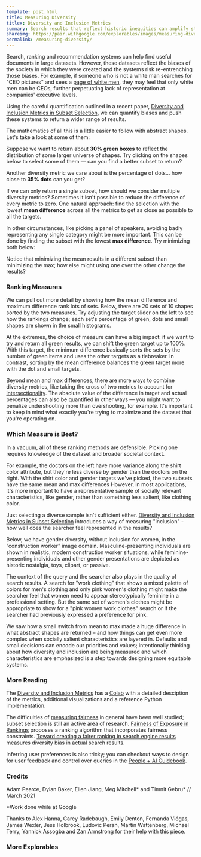 ```yaml
---
template: post.html
title: Measuring Diversity
titlex: Diversity and Inclusion Metrics
summary: Search results that reflect historic inequities can amplify stereotypes and perpetuate under-representation. Carefully measuring diversity can help.
shareimg: https://pair.withgoogle.com/explorables/images/measuring-diversity.png
permalink: /measuring-diversity/
---
```


<link rel="stylesheet" href="style.css">

Search, ranking and recommendation systems can help find useful documents in large datasets. However, these datasets reflect the biases of the society in which they were created and the systems risk re-entrenching those biases. For example, if someone who is not a white man searches for "CEO pictures" and sees a [page of white men](https://www.nytimes.com/interactive/2018/04/24/upshot/women-and-men-named-john.html), they may feel that only white men can be CEOs, further perpetuating lack of representation at companies' executive levels. 

Using the careful quantification outlined in a recent paper, [Diversity and Inclusion Metrics in Subset Selection](https://arxiv.org/pdf/2002.03256.pdf), we can quantify biases and push these systems to return a wider range of results. 

The mathematics of all this is a little easier to follow with abstract shapes. Let's take a look at some of them:

<div id='all-shapes' class='shapes'></div>

Suppose we want to return about <b>30% green boxes</b> to reflect the distribution of some larger universe of shapes. Try clicking on the shapes below to select some of them — can you find a better subset to return?

<div id='pick-green' class='shapes'></div>

Another diversity metric we care about is the percentage of dots... how close to <b>35% dots</b> can you get?

<div id='pick-triangle' class='shapes'></div>

If we can only return a single subset, how should we consider multiple diversity metrics? Sometimes it isn't possible to reduce the difference of every metric to zero. One natural approach: find the selection with the lowest **mean difference** across all the metrics to get as close as possible to all the targets. 

In other circumstances, like picking a panel of speakers, avoiding badly representing any single category might be more important. This can be done by finding the subset with the lowest **max difference**. Try minimizing both below:  

<div id='pick-metric' class='shapes' style='margin-bottom: 0px'></div>

Notice that minimizing the mean results in a different subset than minimizing the max; how else might using one over the other change the results?   

### Ranking Measures

We can pull out more detail by showing how the mean difference and maximum difference rank lots of sets. Below, there are 20 sets of 10 shapes sorted by the two measures. Try adjusting the target slider on the left to see how the rankings change; each set's percentage of green, dots and small shapes are shown in the small histograms.  

<div id='columns-height'></div>

At the extremes, the choice of measure can have a big impact: if we want to try and return all green results, we can shift the green target up to 100%. With this target, the minimum difference basically sorts the sets by the number of green items and uses the other targets as a tiebreaker. In contrast, sorting by the mean difference balances the green target more with the dot and small targets.

<div id='columns-height-disagree'></div>

Beyond mean and max differences, there are more ways to combine diversity metrics, like taking the cross of two metrics to account for [intersectionality](https://en.wikipedia.org/wiki/Intersectionality). The absolute value of the difference in target and actual percentages can also be quantified in other ways — you might want to penalize undershooting more than overshooting, for example. It's important to keep in mind what exactly you're trying to maximize and the dataset that you're operating on.
 
### Which Measure is Best?

In a vacuum, all of these ranking methods are defensible. Picking one requires knowledge of the dataset and broader societal context.

For example, the doctors on the left have more variance along the shirt color attribute, but they're less diverse by gender than the doctors on the right. With the shirt color and gender targets we've picked, the two subsets have the same mean and max differences However, in most applications, it's more important to have a representative sample of socially relevant characteristics, like gender, rather than something less salient, like clothing color. 

<div id='coat-v-gender'></div>   

Just selecting a diverse sample isn't sufficient either. [Diversity and Inclusion Metrics in Subset Selection](https://arxiv.org/pdf/2002.03256.pdf) introduces a way of measuring "inclusion" - how well does the searcher feel represented in the results?

Below, we have gender diversity, without inclusion for women, in the “construction worker” image domain. Masculine-presenting individuals are shown in realistic, modern construction worker situations, while feminine-presenting individuals and other gender presentations are depicted as historic nostalgia, toys, clipart, or passive.

<div id='construction'></div>

The context of the query and the searcher also plays in the quality of search results. A search for "work clothing" that shows a mixed palette of colors for men's clothing and only pink women's clothing might make the searcher feel that women need to appear stereotypically feminine in a professional setting. But the same set of women's clothes might be appropriate to show for a "pink women work clothes" search or if the searcher had previously expressed a preference for pink.

We saw how a small switch from mean to max made a huge difference in what abstract shapes are returned – and how things can get even more complex when socially salient characteristics are layered in. Defaults and small decisions can encode our priorities and values; intentionally thinking about how diversity and inclusion are being measured and which characteristics are emphasized is a step towards designing more equitable systems.    

### More Reading

The [Diversity and Inclusion Metrics](https://arxiv.org/pdf/2002.03256.pdf) has a [Colab](https://colab.research.google.com/github/PAIR-code/ai-explorables/blob/master/source/measuring-diversity/diversity-and-inclusion.ipynb) with a detailed desciption of the metrics, additional visualizations and a reference Python implementation.  

The difficulties of [measuring fairness](https://pair.withgoogle.com/explorables/measuring-fairness/) in general have been well studied; subset selection is still an active area of research. [Fairness of Exposure in Rankings](https://www.cs.cornell.edu/~tj/publications/singh_joachims_18a.pdf) proposes a ranking algorithm that incorporates fairness constraints. [Toward creating a fairer ranking in search engine results](https://www.ilab.cs.rutgers.edu/~rg522/publication/gao-2020-ipm/gao-2020-ipm.pdf) measures diversity bias in actual search results. 

Inferring user preferences is also tricky; you can checkout ways to design for user feedback and control over queries in the [People + AI Guidebook](https://pair.withgoogle.com/chapter/feedback-controls/).

### Credits 

Adam Pearce, Dylan Baker, Ellen Jiang, Meg Mitchell\* and Timnit Gebru\* // March 2021

*Work done while at Google

Thanks to Alex Hanna, Carey Radebaugh, Emily Denton, Fernanda Viégas, James Wexler, Jess Holbrook, Ludovic Peran, Martin Wattenberg, Michael Terry, Yannick Assogba and Zan Armstrong for their help with this piece.


<h3>More Explorables</h3>

<p id='recirc'></p>




<script src='../third_party/d3_.js'></script>
<script src="//cdnjs.cloudflare.com/ajax/libs/seedrandom/3.0.5/seedrandom.min.js">
</script>
<script src='sliders.js'></script>
<script src='script.js'></script>
<script src='image-layout.js'></script>

<script src='columns-height.js'></script>

<script src='../third_party/recirc.js'></script>